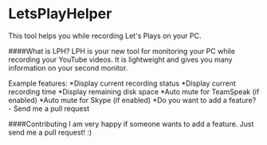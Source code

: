 # LetsPlayHelper
This tool helps you while recording Let's Plays on your PC.

####What is LPH?
LPH is your new tool for monitoring your PC while recording your YouTube videos. 
It is lightweight and gives you many information on your second monitor. 

Example features:
*Display current recording status
*Display current recording time
*Display remaining disk space
*Auto mute for TeamSpeak (if enabled)
*Auto mute for Skype (if enabled)
*Do you want to add a feature? - Send me a pull request

####Contributing
I am very happy if someone wants to add a feature. Just send me a pull request! :)